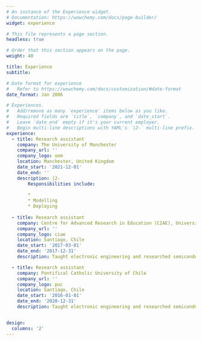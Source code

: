 ```yaml
---
# An instance of the Experience widget.
# Documentation: https://wowchemy.com/docs/page-builder/
widget: experience

# This file represents a page section.
headless: true

# Order that this section appears on the page.
weight: 40

title: Experience
subtitle:

# Date format for experience
#   Refer to https://wowchemy.com/docs/customization/#date-format
date_format: Jan 2006

# Experiences.
#   Add/remove as many `experience` items below as you like.
#   Required fields are `title`, `company`, and `date_start`.
#   Leave `date_end` empty if it's your current employer.
#   Begin multi-line descriptions with YAML's `|2-` multi-line prefix.
experience:
  - title: Research assistant
    company: The University of Manchester
    company_url: ''
    company_logo: uom
    location: Manchester, United Kingdom
    date_start: '2021-12-01'
    date_end: ''
    description: |2-
        Responsibilities include:
        
        * 
        * Modelling
        * Deploying
        
  - title: Research assistant
    company: Centre for Advanced Research in Education (CIAE), University of Chile
    company_url: ''
    company_logo: ciae
    location: Santiago, Chile
    date_start: '2017-03-01'
    date_end: '2017-12-31'
    description: Taught electronic engineering and researched semiconductor physics.

  - title: Research assistant
    company: Pontifical Catholic University of Chile
    company_url: ''
    company_logo: puc
    location: Santiago, Chile
    date_start: '2016-01-01'
    date_end: '2020-12-31'
    description: Taught electronic engineering and researched semiconductor physics.


design:
  columns: '2'
---
```

